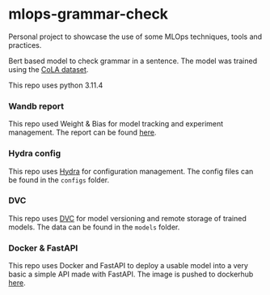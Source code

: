 # mlops-grammar-check
Personal project to showcase the use of some MLOps techniques, tools and practices.

Bert based model to check grammar in a sentence. The model was trained using the [CoLA dataset](https://nyu-mll.github.io/CoLA/).

This repo uses python 3.11.4

### Wandb report
This repo used Weight & Bias for model tracking and experiment management. The report can be found [here](https://wandb.ai/alejohz/mlops-testing/reports/Debugging-Bert-Cola-model--Vmlldzo1MjgyNDA1).

### Hydra config
This repo uses [Hydra](https://hydra.cc/) for configuration management. The config files can be found in the `configs` folder.


### DVC
This repo uses [DVC](https://dvc.org/) for model versioning and remote storage of trained models. The data can be found in the `models` folder.


### Docker & FastAPI
This repo uses Docker and FastAPI to deploy a usable model into a very basic a simple API made with FastAPI.
The image is pushed to dockerhub [here](https://hub.docker.com/layers/alejohz/inference/latest/images/sha256-ebd3d0a9377ff0cb8256f30bd358a7f8eab03ab09a33ea10b8de117c6e722c40?context=repo).